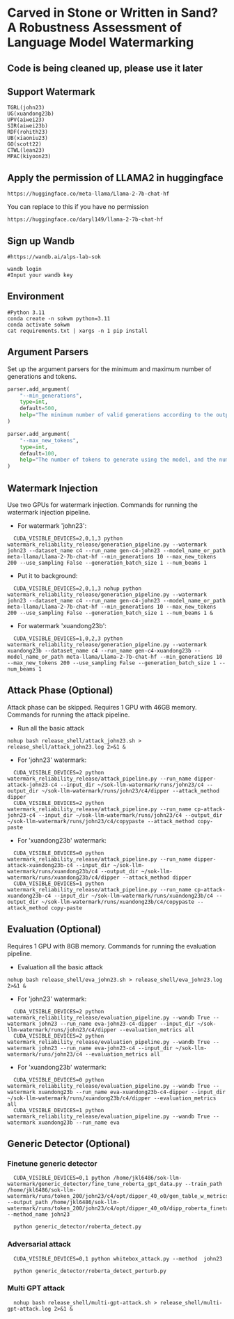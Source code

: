 
# Carved in Stone or Written in Sand? A Robustness Assessment of Language Model Watermarking
## Code is being cleaned up, please use it later
## Support Watermark
```shell
TGRL(john23)
UG(xuandong23b)
UPV(aiwei23)
SIR(aiwei23b)
RDF(rohith23)
UB(xiaoniu23)
GO(scott22)
CTWL(lean23)
MPAC(kiyoon23)
```
## Apply the permission of LLAMA2 in huggingface
```shell
https://huggingface.co/meta-llama/Llama-2-7b-chat-hf
```
You can replace to this if you have no permission
```shell
https://huggingface.co/daryl149/llama-2-7b-chat-hf
```
## Sign up Wandb
```shell
#https://wandb.ai/alps-lab-sok

wandb login
#Input your wandb key
```
## Environment
```shell
#Python 3.11
conda create -n sokwm python=3.11
conda activate sokwm
cat requirements.txt | xargs -n 1 pip install
```

## Argument Parsers
Set up the argument parsers for the minimum and maximum number of generations and tokens.
```python
parser.add_argument(
    "--min_generations",
    type=int,
    default=500,
    help="The minimum number of valid generations according to the output check strat to sample."
)

parser.add_argument(
    "--max_new_tokens",
    type=int,
    default=100,
    help="The number of tokens to generate using the model, and the num tokens removed from real text sample"
)
```
## Watermark Injection
Use two GPUs for watermark injection. Commands for running the watermark injection pipeline.

- For watermark 'john23':
```shell
  CUDA_VISIBLE_DEVICES=2,0,1,3 python watermark_reliability_release/generation_pipeline.py --watermark john23 --dataset_name c4 --run_name gen-c4-john23 --model_name_or_path meta-llama/Llama-2-7b-chat-hf --min_generations 10 --max_new_tokens 200 --use_sampling False --generation_batch_size 1 --num_beams 1
```
- Put it to background:
```shell
  CUDA_VISIBLE_DEVICES=2,0,1,3 nohup python watermark_reliability_release/generation_pipeline.py --watermark john23 --dataset_name c4 --run_name gen-c4-john23 --model_name_or_path meta-llama/Llama-2-7b-chat-hf --min_generations 10 --max_new_tokens 200 --use_sampling False --generation_batch_size 1 --num_beams 1 &
```
- For watermark 'xuandong23b':
```shell
  CUDA_VISIBLE_DEVICES=1,0,2,3 python watermark_reliability_release/generation_pipeline.py --watermark xuandong23b --dataset_name c4 --run_name gen-c4-xuandong23b --model_name_or_path meta-llama/Llama-2-7b-chat-hf --min_generations 10 --max_new_tokens 200 --use_sampling False --generation_batch_size 1 --num_beams 1
```
## Attack Phase (Optional)
Attack phase can be skipped. Requires 1 GPU with 46GB memory. Commands for running the attack pipeline.

- Run all the basic attack
```shell
nohup bash release_shell/attack_john23.sh > release_shell/attack_john23.log 2>&1 &
```

- For 'john23' watermark:
```shell
  CUDA_VISIBLE_DEVICES=2 python watermark_reliability_release/attack_pipeline.py --run_name dipper-attack-john23-c4 --input_dir ~/sok-llm-watermark/runs/john23/c4 --output_dir ~/sok-llm-watermark/runs/john23/c4/dipper --attack_method dipper
  CUDA_VISIBLE_DEVICES=2 python watermark_reliability_release/attack_pipeline.py --run_name cp-attack-john23-c4 --input_dir ~/sok-llm-watermark/runs/john23/c4 --output_dir ~/sok-llm-watermark/runs/john23/c4/copypaste --attack_method copy-paste
```
- For 'xuandong23b' watermark:
```shell
  CUDA_VISIBLE_DEVICES=0 python watermark_reliability_release/attack_pipeline.py --run_name dipper-attack-xuandong23b-c4 --input_dir ~/sok-llm-watermark/runs/xuandong23b/c4 --output_dir ~/sok-llm-watermark/runs/xuandong23b/c4/dipper --attack_method dipper
  CUDA_VISIBLE_DEVICES=1 python watermark_reliability_release/attack_pipeline.py --run_name cp-attack-xuandong23b-c4 --input_dir ~/sok-llm-watermark/runs/xuandong23b/c4 --output_dir ~/sok-llm-watermark/runs/xuandong23b/c4/copypaste --attack_method copy-paste
```
## Evaluation (Optional)
Requires 1 GPU with 8GB memory. Commands for running the evaluation pipeline.

- Evaluation all the basic attack
```shell
nohup bash release_shell/eva_john23.sh > release_shell/eva_john23.log 2>&1 &
```

- For 'john23' watermark:
```shell
  CUDA_VISIBLE_DEVICES=2 python watermark_reliability_release/evaluation_pipeline.py --wandb True --watermark john23 --run_name eva-john23-c4-dipper --input_dir ~/sok-llm-watermark/runs/john23/c4/dipper --evaluation_metrics all
  CUDA_VISIBLE_DEVICES=2 python watermark_reliability_release/evaluation_pipeline.py --wandb True --watermark john23 --run_name eva-john23-c4 --input_dir ~/sok-llm-watermark/runs/john23/c4 --evaluation_metrics all
```
- For 'xuandong23b' watermark:
```shell
  CUDA_VISIBLE_DEVICES=0 python watermark_reliability_release/evaluation_pipeline.py --wandb True --watermark xuandong23b --run_name eva-xuandong23b-c4-dipper --input_dir ~/sok-llm-watermark/runs/xuandong23b/c4/dipper --evaluation_metrics all
  CUDA_VISIBLE_DEVICES=1 python watermark_reliability_release/evaluation_pipeline.py --wandb True --watermark xuandong23b --run_name eva
```

## Generic Detector (Optional)

### Finetune generic detector
```shell
  CUDA_VISIBLE_DEVICES=0,1 python /home/jkl6486/sok-llm-watermark/generic_detector/fine_tune_roberta_gpt_data.py --train_path /home/jkl6486/sok-llm-watermark/runs/token_200/john23/c4/opt/dipper_40_o0/gen_table_w_metrics.jsonl  --output_path /home/jkl6486/sok-llm-watermark/runs/token_200/john23/c4/opt/dipper_40_o0/dipp_roberta_finetuned_chatgpt_new  --method_name john23

  python generic_detector/roberta_detect.py
```

### Adversarial attack
```shell
  CUDA_VISIBLE_DEVICES=0,1 python whitebox_attack.py --method  john23

  python generic_detector/roberta_detect_perturb.py
```
### Multi GPT attack
```shell
  nohup bash release_shell/multi-gpt-attack.sh > release_shell/multi-gpt-attack.log 2>&1 &
```
